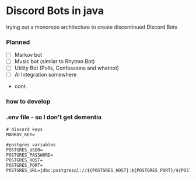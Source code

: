 # Discord Bots in java

trying out a monorepo architecture to create discontinued Discord Bots

### Planned

- [ ] Markov bot
- [ ] Music bot (similar to Rhytmn Bot)
- [ ] Utility Bot (Polls, Confessions and whatnot)
- [ ] AI Integration somewhere
- cont.

### how to develop

### .env file - so I don't get dementia

```
# discord keys
MARKOV_KEY=

#postgres variables
POSTGRES_USER=
POSTGRES_PASSWORD=
POSTGRES_HOST=
POSTGRES_PORT=
POSTGRES_URL=jdbc:postgresql://${POSTGRES_HOST}:${POSTGRES_PORT}/${POSTGRES_USER}

```